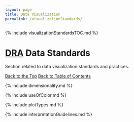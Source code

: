 ```yaml
---
layout: page
title: Data Visualization
permalink: /visualizationStandards/
---
```


{% include visualizationStandardsTOC.md %}

# <a name="visualizationStandards"></a> [DRA](http://www.fcps.net/administration/departments/data) Data Standards
Section related to data visualization standards and practices.

[Back to the Top](#top)  [Back to Table of Contents](#visualizationStandardsTOC)

{% include dimensionality.md %}

{% include useOfColor.md %}

{% include plotTypes.md %}

{% include interpretationGuidelines.md %}


